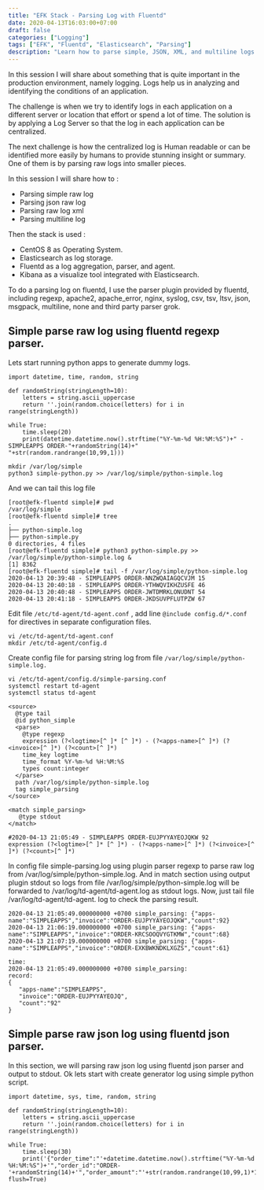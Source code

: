 ```yaml
---
title: "EFK Stack - Parsing Log with Fluentd"
date: 2020-04-13T16:03:00+07:00
draft: false
categories: ["Logging"]
tags: ["EFK", "Fluentd", "Elasticsearch", "Parsing"]
description: "Learn how to parse simple, JSON, XML, and multiline logs using Fluentd within an EFK (Elasticsearch, Fluentd, Kibana) stack to make centralized logs more human-readable and insightful."
---
```


In this session I will share about something that is quite important in the production environment, namely logging. Logs help us in analyzing and identifying the conditions of an application.  

The challenge is when we try to identify logs in each application on a different server or location that effort or spend a lot of time. The solution is by applying a Log Server so that the log in each application can be centralized.  

<!-- more -->

The next challenge is how the centralized log is Human readable or can be identified more easily by humans to provide stunning insight or summary. One of them is by parsing raw logs into smaller pieces.  

In this session I will share how to :
* Parsing simple raw log
* Parsing json raw log
* Parsing raw log xml
* Parsing multiline log  

Then the stack is used :
* CentOS 8 as Operating System.
* Elasticsearch as log storage.  
* Fluentd as a log aggregation, parser, and agent.  
* Kibana as a visualize tool integrated with Elasticsearch.  

To do a parsing log on fluentd, I use the parser plugin provided by fluentd, including regexp, apache2, apache_error, nginx, syslog, csv, tsv, ltsv, json, msgpack, multiline, none and third party parser grok.

## Simple parse raw log using fluentd regexp parser.  

Lets start running python apps to generate dummy logs.  
```
import datetime, time, random, string

def randomString(stringLength=10):
    letters = string.ascii_uppercase
    return ''.join(random.choice(letters) for i in range(stringLength))

while True:
    time.sleep(20)
    print(datetime.datetime.now().strftime("%Y-%m-%d %H:%M:%S")+" - SIMPLEAPPS ORDER-"+randomString(14)+" "+str(random.randrange(10,99,1)))

```

```
mkdir /var/log/simple
python3 simple-python.py >> /var/log/simple/python-simple.log
```  
And we can tail this log file

```
[root@efk-fluentd simple]# pwd
/var/log/simple
[root@efk-fluentd simple]# tree
.
├── python-simple.log
├── python-simple.py
0 directories, 4 files
[root@efk-fluentd simple]# python3 python-simple.py >> /var/log/simple/python-simple.log &
[1] 8362
[root@efk-fluentd simple]# tail -f /var/log/simple/python-simple.log
2020-04-13 20:39:48 - SIMPLEAPPS ORDER-NNZWQAIAGQCVJM 15
2020-04-13 20:40:18 - SIMPLEAPPS ORDER-YTHWQVIKHZUSFE 46
2020-04-13 20:40:48 - SIMPLEAPPS ORDER-JWTDMRKLONUDNT 54
2020-04-13 20:41:18 - SIMPLEAPPS ORDER-JKDSUVPFLUTPZW 67
```

Edit file `/etc/td-agent/td-agent.conf` , add line `@include config.d/*.conf` for directives in separate configuration files.  

```
vi /etc/td-agent/td-agent.conf
mkdir /etc/td-agent/config.d
```

Create config file for parsing string log from file `/var/log/simple/python-simple.log.`  

```
vi /etc/td-agent/config.d/simple-parsing.conf
systemctl restart td-agent
systemctl status td-agent
```

```
<source>
  @type tail
  @id python_simple
  <parse>
    @type regexp
    expression (?<logtime>[^ ]* [^ ]*) - (?<apps-name>[^ ]*) (?<invoice>[^ ]*) (?<count>[^ ]*) 
    time_key logtime
    time_format %Y-%m-%d %H:%M:%S
    types count:integer
  </parse>
  path /var/log/simple/python-simple.log
  tag simple_parsing
</source>

<match simple_parsing>
   @type stdout
</match>
```

```
#2020-04-13 21:05:49 - SIMPLEAPPS ORDER-EUJPYYAYEOJQKW 92
expression (?<logtime>[^ ]* [^ ]*) - (?<apps-name>[^ ]*) (?<invoice>[^ ]*) (?<count>[^ ]*)
```

In config file simple-parsing.log using plugin parser regexp to parse raw log from /var/log/simple/python-simple.log. And in match section using output plugin stdout so logs from file /var/log/simple/python-simple.log will be forwarded to /var/log/td-agent/td-agent.log as stdout logs.
Now, just tail file /var/log/td-agent/td-agent. log to check the parsing result.  

```
2020-04-13 21:05:49.000000000 +0700 simple_parsing: {"apps-name":"SIMPLEAPPS","invoice":"ORDER-EUJPYYAYEOJQKW","count":92}
2020-04-13 21:06:19.000000000 +0700 simple_parsing: {"apps-name":"SIMPLEAPPS","invoice":"ORDER-KRCSOOQVYGTKMW","count":68}
2020-04-13 21:07:19.000000000 +0700 simple_parsing: {"apps-name":"SIMPLEAPPS","invoice":"ORDER-EXKBWKNDKLXGZS","count":61}
```
  
```
time:
2020-04-13 21:05:49.000000000 +0700 simple_parsing:
record: 
{
   "apps-name":"SIMPLEAPPS",
   "invoice":"ORDER-EUJPYYAYEOJQ",
   "count":"92"
}
```

## Simple parse raw json log using fluentd json parser.  
In this section, we will parsing raw json log using fluentd json parser and output to stdout. Ok lets start with create generator log using simple python script.  

```
import datetime, sys, time, random, string

def randomString(stringLength=10):
    letters = string.ascii_uppercase
    return ''.join(random.choice(letters) for i in range(stringLength))

while True:
    time.sleep(30)
    print('{"order_time":"'+datetime.datetime.now().strftime("%Y-%m-%d %H:%M:%S")+'","order_id":"ORDER-'+randomString(14)+'","order_amount":"'+str(random.randrange(10,99,1)*1000)+'"}', flush=True)

```